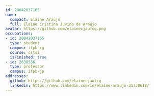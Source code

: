 ```yaml
---
id: 20042037165
name:
  compact: Elaine Araújo
  full: Elaine Cristina Juvino de Araújo
avatar: https://github.com/elainecjaufcg.png
occupations:
- id: 20042037165
  type: student
  campus: ifpb-cg
  course: cstsi
  isFinished: true
- id: 2638536
  type: professor
  campus: ifpb-jp
addresses:
  github: https://github.com/elainecjaufcg
  linkedin: https://www.linkedin.com/in/elaine-araujo-31730618/
---
```

